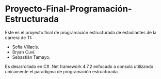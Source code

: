 # Proyecto-Final-Programación-Estructurada
Este es el proyecto final de programación estructurada de estudiantes de la carrera de TI:
  - Sofía Villacís.
  - Bryan Cuvi.
  - Sebastián Tamayo.
  
Es desarrollado en C# .Net framework 4.7.2 enfocado a consola utilizando unicamente el paradigma de programación estructurada.
